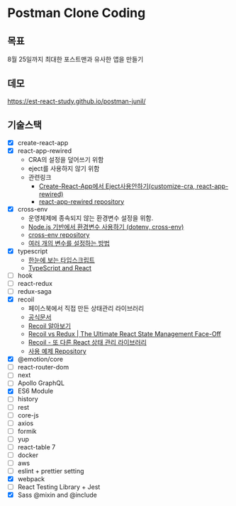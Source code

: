 # Postman Clone Coding

## 목표

8월 25일까지 최대한 포스트맨과 유사한 앱을 만들기

## 데모

https://est-react-study.github.io/postman-junil/

## 기술스택

- [X] create-react-app
- [X] react-app-rewired
  - CRA의 설정을 덮어쓰기 위함
  - eject를 사용하지 않기 위함
  - 관련링크
    - [Create-React-App에서 Eject사용안하기(customize-cra, react-app-rewired)](https://medium.com/@jsh901220/create-react-app%EC%97%90%EC%84%9C-eject%EC%82%AC%EC%9A%A9%EC%95%88%ED%95%98%EA%B8%B0-customize-cra-react-app-rewired-10a83522ace0)
    - [react-app-rewired repository](https://github.com/timarney/react-app-rewired)
- [X] cross-env
  - 운영체제에 종속되지 않는 환경변수 설정을 위함.
  - [Node.js 기반에서 환경변수 사용하기 (dotenv, cross-env)](https://velog.io/@public_danuel/process-env-on-node-js)
  - [cross-env repository](https://www.npmjs.com/package/cross-env)
  - [여러 개의 변수를 설정하는 방법](https://github.com/kentcdodds/cross-env/issues/15)
- [X] typescript
  - [한눈에 보는 타입스크립트](https://heropy.blog/2020/01/27/typescript/)
  - [TypeScript and React](https://fettblog.eu/typescript-react/)
- [ ] hook
- [ ] react-redux
- [ ] redux-saga
- [X] recoil
  - 페이스북에서 직접 만든 상태관리 라이브러리
  - [공식문서](https://recoiljs.org/)
  - [Recoil 알아보기](https://medium.com/humanscape-tech/recoil-%EC%95%8C%EC%95%84%EB%B3%B4%EA%B8%B0-285b29135d8e)
  - [Recoil vs Redux | The Ultimate React State Management Face-Off](https://dev.to/chandan/recoil-vs-redux-the-ultimate-react-state-management-face-off-35b)
  - [Recoil - 또 다른 React 상태 관리 라이브러리](https://ui.toast.com/weekly-pick/ko_20200616/)
  - [사용 예제 Repository](https://github.com/chandan-reddy-k/redux-vs-recoil-example)
- [X] @emotion/core
- [ ] react-router-dom
- [ ] next
- [ ] Apollo GraphQL
- [X] ES6 Module
- [ ] history
- [ ] rest
- [ ] core-js
- [ ] axios
- [ ] formik
- [ ] yup
- [ ] react-table 7
- [ ] docker
- [ ] aws
- [ ] eslint + prettier setting
- [X] webpack
- [ ] React Testing Library + Jest
- [X] Sass @mixin and @include
